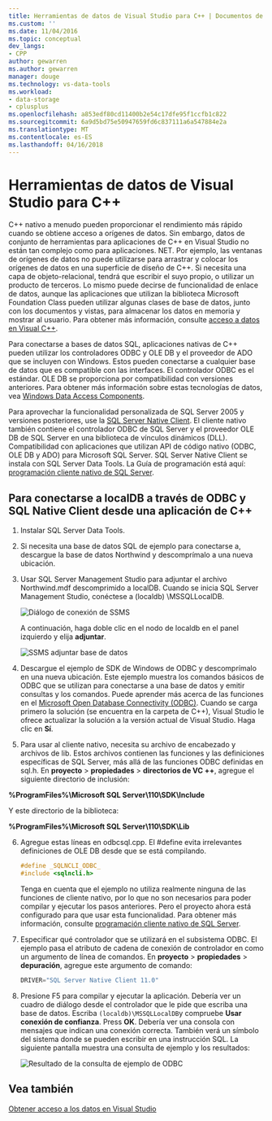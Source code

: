 ```yaml
---
title: Herramientas de datos de Visual Studio para C++ | Documentos de Microsoft
ms.custom: ''
ms.date: 11/04/2016
ms.topic: conceptual
dev_langs:
- CPP
author: gewarren
ms.author: gewarren
manager: douge
ms.technology: vs-data-tools
ms.workload:
- data-storage
- cplusplus
ms.openlocfilehash: a853edf80cd11400b2e54c17dfe95f1ccfb1c822
ms.sourcegitcommit: 6a9d5bd75e50947659fd6c837111a6a547884e2a
ms.translationtype: MT
ms.contentlocale: es-ES
ms.lasthandoff: 04/16/2018
---
```

# <a name="visual-studio-data-tools-for-c"></a>Herramientas de datos de Visual Studio para C++

C++ nativo a menudo pueden proporcionar el rendimiento más rápido cuando se obtiene acceso a orígenes de datos. Sin embargo, datos de conjunto de herramientas para aplicaciones de C++ en Visual Studio no están tan complejo como para aplicaciones. NET. Por ejemplo, las ventanas de orígenes de datos no puede utilizarse para arrastrar y colocar los orígenes de datos en una superficie de diseño de C++. Si necesita una capa de objeto-relacional, tendrá que escribir el suyo propio, o utilizar un producto de terceros.  Lo mismo puede decirse de funcionalidad de enlace de datos, aunque las aplicaciones que utilizan la biblioteca Microsoft Foundation Class pueden utilizar algunas clases de base de datos, junto con los documentos y vistas, para almacenar los datos en memoria y mostrar al usuario. Para obtener más información, consulte [acceso a datos en Visual C++](/cpp/data/data-access-in-cpp).

Para conectarse a bases de datos SQL, aplicaciones nativas de C++ pueden utilizar los controladores ODBC y OLE DB y el proveedor de ADO que se incluyen con Windows. Estos pueden conectarse a cualquier base de datos que es compatible con las interfaces. El controlador ODBC es el estándar. OLE DB se proporciona por compatibilidad con versiones anteriores. Para obtener más información sobre estas tecnologías de datos, vea [Windows Data Access Components](https://msdn.microsoft.com/library/windows/desktop/aa968814.aspx).

Para aprovechar la funcionalidad personalizada de SQL Server 2005 y versiones posteriores, use la [SQL Server Native Client](/sql/relational-databases/native-client/sql-server-native-client). El cliente nativo también contiene el controlador ODBC de SQL Server y el proveedor OLE DB de SQL Server en una biblioteca de vínculos dinámicos (DLL). Compatibilidad con aplicaciones que utilizan API de código nativo (ODBC, OLE DB y ADO) para Microsoft SQL Server.  SQL Server Native Client se instala con SQL Server Data Tools. La Guía de programación está aquí: [programación cliente nativo de SQL Server](/sql/relational-databases/native-client/sql-server-native-client-programming).

## <a name="to-connect-to-localdb-through-odbc-and-sql-native-client-from-a-c-application"></a>Para conectarse a localDB a través de ODBC y SQL Native Client desde una aplicación de C++  
  
1.  Instalar SQL Server Data Tools.  
  
2.  Si necesita una base de datos SQL de ejemplo para conectarse a, descargue la base de datos Northwind y descomprímalo a una nueva ubicación.  
  
3.  Usar SQL Server Management Studio para adjuntar el archivo Northwind.mdf descomprimido a localDB. Cuando se inicia SQL Server Management Studio, conéctese a (localdb) \MSSQLLocalDB.  
  
     ![Diálogo de conexión de SSMS](../data-tools/media/raddata-ssms-connect-dialog.png "raddata SSMS conectar el cuadro de diálogo")  
  
     A continuación, haga doble clic en el nodo de localdb en el panel izquierdo y elija **adjuntar**.  
  
     ![SSMS adjuntar base de datos](../data-tools/media/raddata-ssms-attach-database.png "SSMS adjuntar base de datos raddata")  
  
4.  Descargue el ejemplo de SDK de Windows de ODBC y descomprímalo en una nueva ubicación. Este ejemplo muestra los comandos básicos de ODBC que se utilizan para conectarse a una base de datos y emitir consultas y los comandos. Puede aprender más acerca de las funciones en el [Microsoft Open Database Connectivity (ODBC)](/sql/odbc/microsoft-open-database-connectivity-odbc). Cuando se carga primero la solución (se encuentra en la carpeta de C++), Visual Studio le ofrece actualizar la solución a la versión actual de Visual Studio. Haga clic en **Sí**.
  
5.  Para usar al cliente nativo, necesita su archivo de encabezado y archivos de lib. Estos archivos contienen las funciones y las definiciones específicas de SQL Server, más allá de las funciones ODBC definidas en sql.h. En **proyecto** > **propiedades** > **directorios de VC ++**, agregue el siguiente directorio de inclusión:

**%ProgramFiles%\Microsoft SQL Server\110\SDK\Include**

Y este directorio de la biblioteca:

**%ProgramFiles%\Microsoft SQL Server\110\SDK\Lib**

6.  Agregue estas líneas en odbcsql.cpp. El #define evita irrelevantes definiciones de OLE DB desde que se está compilando.  
  
    ```cpp
    #define _SQLNCLI_ODBC_  
    #include <sqlncli.h>  
    ```  
  
    Tenga en cuenta que el ejemplo no utiliza realmente ninguna de las funciones de cliente nativo, por lo que no son necesarios para poder compilar y ejecutar los pasos anteriores. Pero el proyecto ahora está configurado para que usar esta funcionalidad. Para obtener más información, consulte [programación cliente nativo de SQL Server](/sql/relational-databases/native-client/sql-server-native-client).  
  
7.  Especificar qué controlador que se utilizará en el subsistema ODBC. El ejemplo pasa el atributo de cadena de conexión de controlador en como un argumento de línea de comandos. En **proyecto** > **propiedades** > **depuración**, agregue este argumento de comando:  
  
    ```cpp
    DRIVER="SQL Server Native Client 11.0"  
    ```  
  
8.  Presione F5 para compilar y ejecutar la aplicación. Debería ver un cuadro de diálogo desde el controlador que le pide que escriba una base de datos. Escriba `(localdb)\MSSQLLocalDB`y compruebe **Usar conexión de confianza**. Press **OK**. Debería ver una consola con mensajes que indican una conexión correcta. También verá un símbolo del sistema donde se pueden escribir en una instrucción SQL. La siguiente pantalla muestra una consulta de ejemplo y los resultados:  
  
     ![Resultado de la consulta de ejemplo de ODBC](../data-tools/media/raddata-odbc-sample-query-output.png "raddata resultado de la consulta de ejemplo de ODBC")  
  
## <a name="see-also"></a>Vea también

[Obtener acceso a los datos en Visual Studio](../data-tools/accessing-data-in-visual-studio.md)